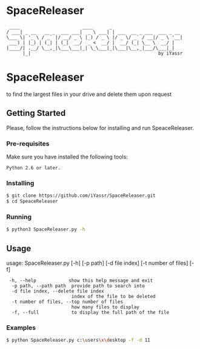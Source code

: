 # SpaceReleaser
     ____                       ____      _                          
    / ___| _ __   __ _  ___ ___|  _ \ ___| | ___  __ _ ___  ___ _ __ 
    \___ \| '_ \ / _` |/ __/ _ \ |_) / _ \ |/ _ \/ _` / __|/ _ \ '__|
     ___) | |_) | (_| | (_|  __/  _ <  __/ |  __/ (_| \__ \  __/ |   
    |____/| .__/ \__,_|\___\___|_| \_\___|_|\___|\__,_|___/\___|_|   
          |_|                                               by iYassr

# SpaceReleaser
to find the largest files in your drive and delete them upon request <br />


## Getting Started
Please, follow the instructions below for installing and run SpeaceReleaser.

### Pre-requisites
Make sure you have installed the following tools:
```
Python 2.6 or later.
```

### Installing
```bash
$ git clone https://github.com/iYassr/SpaceReleaser.git
$ cd SpeaceReleaser
```

### Running
```bash
$ python3 SpaceReleaser.py -h
```


## Usage
usage: SpaceReleaser.py [-h] [-p path] [-d file index] [-t number of files] [-f] <br />                        

```
 -h, --help            show this help message and exit
  -p path, --path path  provide path to search into
  -d file index, --delete file index
                        index of the file to be deleted
  -t number of files, --top number of files
                        how many files to display
  -f, --full            to display the full path of the file
```

### Examples
```bash
$ python SpaceReleaser.py c:\users\x\desktop -f -d 11


             
 
